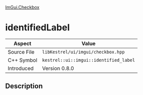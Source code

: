 [ImGui.Checkbox](index.md)
# identifiedLabel
| Aspect | Value |
| --- | --- |
| Source File | `libKestrel/ui/imgui/checkbox.hpp` |
| C++ Symbol | `kestrel::ui::imgui::identified_label` |
| Introduced | Version 0.8.0 |
## Description
